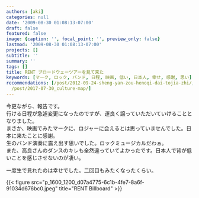 ```yaml
---
authors: [aki]
categories: null
date: '2009-08-30 01:08:13-07:00'
draft: false
featured: false
image: {caption: '', focal_point: '', preview_only: false}
lastmod: '2009-08-30 01:08:13-07:00'
projects: []
subtitle: ''
summary: ''
tags: []
title: RENT ブロードウェーツアーを見て来た
keywords: [マーク, ロック, バンド, 日程, 映画, 低い, 日本人, 幸せ, 感謝, 思い]
recommendations: [/post/2012-09-24-sheng-yan-zou-henoqi-dai-tojia-zhi/, /post/2009-05-19-iphonedeexpressyu-yue-gadekiruapuri/,
  /post/2017-07-30_culture-map/]
---
```


今更ながら、報告です。  
行ける日程が急遽変更になったのですが、運良く譲っていただいていけることとなりました。  
まさか、映画でみたマークに、ロジャーに会えるとは思っていませんでした。日本に来たことに感謝。  
生のバンド演奏に震え出す思いでした。ロックミュージカルだわぁ。  
また、高良さんのダンスのキレも全然違っていてよかったです。日本人で背が低いことを感じさせないのが凄い。

一度生で見れたのは幸せでした。二回目もみたくなったくらい。

{{< figure src="p_1600_1200_d07a4775-6c1b-4fe7-8a6f-91034d676bc0.jpeg" title="RENT Billboard" >}}